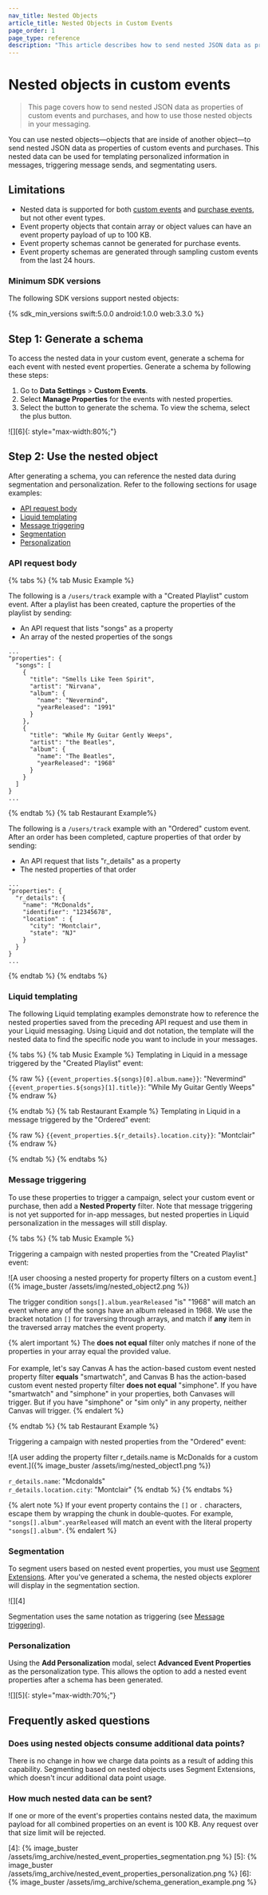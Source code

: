 ```yaml
---
nav_title: Nested Objects
article_title: Nested Objects in Custom Events
page_order: 1
page_type: reference
description: "This article describes how to send nested JSON data as properties of custom events and purchases, and how to use those nested objects in your messaging."
---
```


# Nested objects in custom events

> This page covers how to send nested JSON data as properties of custom events and purchases, and how to use those nested objects in your messaging.

You can use nested objects—objects that are inside of another object—to send nested JSON data as properties of custom events and purchases. This nested data can be used for templating personalized information in messages, triggering message sends, and segmentating users.

## Limitations

- Nested data is supported for both [custom events]({{site.baseurl}}/user_guide/data_and_analytics/custom_data/custom_events/) and [purchase events]({{site.baseurl}}/user_guide/data_and_analytics/custom_data/purchase_events/), but not other event types.
- Event property objects that contain array or object values can have an event property payload of up to 100 KB.
- Event property schemas cannot be generated for purchase events.
- Event property schemas are generated through sampling custom events from the last 24 hours.

### Minimum SDK versions

The following SDK versions support nested objects:

{% sdk_min_versions swift:5.0.0 android:1.0.0 web:3.3.0 %}

## Step 1: Generate a schema

To access the nested data in your custom event, generate a schema for each event with nested event properties. Generate a schema by following these steps:

1. Go to **Data Settings** > **Custom Events**.
2. Select **Manage Properties** for the events with nested properties.
3. Select the <i class="fas fa-arrows-rotate"></i> button to generate the schema. To view the schema, select the <i class="fas fa-plus"></i> plus button.

![][6]{: style="max-width:80%;"}

## Step 2: Use the nested object

After generating a schema, you can reference the nested data during segmentation and personalization. Refer to the following sections for usage examples:

- [API request body](#api-request-body)
- [Liquid templating](#liquid-templating)
- [Message triggering](#message-triggering)
- [Segmentation](#segmentation)
- [Personalization](#personalization)

### API request body

{% tabs %}
{% tab Music Example %}

The following is a `/users/track` example with a "Created Playlist" custom event. After a playlist has been created, capture the properties of the playlist by sending:
- An API request that lists "songs" as a property
- An array of the nested properties of the songs

```
...
"properties": {
  "songs": [
    {
      "title": "Smells Like Teen Spirit",
      "artist": "Nirvana",
      "album": {
        "name": "Nevermind",
        "yearReleased": "1991"
      }
    },
    {
      "title": "While My Guitar Gently Weeps",
      "artist": "the Beatles",
      "album": {
        "name": "The Beatles",
        "yearReleased": "1968"
      }
    }
  ]
}
...
```
{% endtab %}
{% tab Restaurant Example%}

The following is a `/users/track` example with an "Ordered" custom event. After an order has been completed, capture properties of that order by sending:
- An API request that lists "r_details" as a property
- The nested properties of that order

```
...
"properties": {
  "r_details": {
    "name": "McDonalds",
    "identifier": "12345678",
    "location" : {
      "city": "Montclair",
      "state": "NJ"
    }
  }
}
...
```
{% endtab %}
{% endtabs %}

### Liquid templating

The following Liquid templating examples demonstrate how to reference the nested properties saved from the preceding API request and use them in your Liquid messaging. Using Liquid and dot notation, the template will the nested data to find the specific node you want to include in your messages.

{% tabs %}
{% tab Music Example %}
Templating in Liquid in a message triggered by the "Created Playlist" event:

{% raw %}
`{{event_properties.${songs}[0].album.name}}`: "Nevermind"<br>
`{{event_properties.${songs}[1].title}}`: "While My Guitar Gently Weeps"
{% endraw %}

{% endtab %}
{% tab Restaurant Example %}
Templating in Liquid in a message triggered by the "Ordered" event:

{% raw %}
`{{event_properties.${r_details}.location.city}}`: "Montclair"
{% endraw %}

{% endtab %}
{% endtabs %}

### Message triggering

To use these properties to trigger a campaign, select your custom event or purchase, then add a **Nested Property** filter. Note that message triggering is not yet supported for in-app messages, but nested properties in Liquid personalization in the messages will still display.

{% tabs %}
{% tab Music Example %}

Triggering a campaign with nested properties from the "Created Playlist" event:

![A user choosing a nested property for property filters on a custom event.]({% image_buster /assets/img/nested_object2.png %})

The trigger condition `songs[].album.yearReleased` "is" "1968" will match an event where any of the songs have an album released in 1968. We use the bracket notation `[]` for traversing through arrays, and match if **any** item in the traversed array matches the event property.

{% alert important %}
The **does not equal** filter only matches if none of the properties in your array equal the provided value. <br><br>For example, let's say Canvas A has the action-based custom event nested property filter **equals** "smartwatch", and Canvas B has the action-based custom event nested property filter **does not equal** "simphone". If you have "smartwatch" and "simphone" in your properties, both Canvases will trigger. But if you have "simphone" or "sim only" in any property, neither Canvas will trigger.
{% endalert %}

{% endtab %}
{% tab Restaurant Example %}

Triggering a campaign with nested properties from the "Ordered" event:

![A user adding the property filter r_details.name is McDonalds for a custom event.]({% image_buster /assets/img/nested_object1.png %})

`r_details.name`: "Mcdonalds"<br>
`r_details.location.city`: "Montclair"
{% endtab %}
{% endtabs %}

{% alert note %}
If your event property contains the `[]` or `.` characters, escape them by wrapping the chunk in double-quotes. For example, `"songs[].album".yearReleased` will match an event with the literal property `"songs[].album"`.
{% endalert %}

### Segmentation

To segment users based on nested event properties, you must use [Segment Extensions]({{site.baseurl}}/user_guide/engagement_tools/segments/segment_extension/). After you've generated a schema, the nested objects explorer will display in the segmentation section. 

![][4]

Segmentation uses the same notation as triggering (see [Message triggering](#message-triggering)).

### Personalization

Using the **Add Personalization** modal, select **Advanced Event Properties** as the personalization type. This allows the option to add a nested event properties after a schema has been generated.

![][5]{: style="max-width:70%;"}

## Frequently asked questions

### Does using nested objects consume additional data points?

There is no change in how we charge data points as a result of adding this capability. Segmenting based on nested objects uses Segment Extensions, which doesn't incur additional data point usage.

### How much nested data can be sent?

If one or more of the event's properties contains nested data, the maximum payload for all combined properties on an event is 100 KB. Any request over that size limit will be rejected.

[4]: {% image_buster /assets/img_archive/nested_event_properties_segmentation.png %}
[5]: {% image_buster /assets/img_archive/nested_event_properties_personalization.png %}
[6]: {% image_buster /assets/img_archive/schema_generation_example.png %}